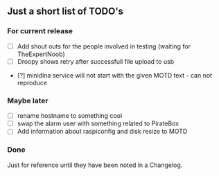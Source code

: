 ## Just a short list of TODO's

### For current release

* [ ] Add shout outs for the people involved in testing (waiting for TheExpertNoob)
* [ ] Droopy shows retry after successfull file upload to usb
* [?] minidlna service will not start with the given MOTD text - can not reproduce

### Maybe later

* [ ] rename hostname to something cool
* [ ] swap the alarm user with something related to PirateBox
* [ ] Add information about raspiconfig and disk resize to MOTD

### Done
Just for reference until they have been noted in a Changelog.
